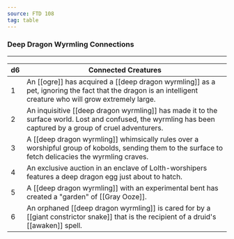 ```yaml
---
source: FTD 108
tag: table
---
```


### Deep Dragon Wyrmling Connections
---
|d6|Connected Creatures|
|----|------------|
|1|An [[ogre]] has acquired a [[deep dragon wyrmling]] as a pet, ignoring the fact that the dragon is an intelligent creature who will grow extremely large.|
|2|An inquisitive [[deep dragon wyrmling]] has made it to the surface world. Lost and confused, the wyrmling has been captured by a group of cruel adventurers.|
|3|A [[deep dragon wyrmling]] whimsically rules over a worshipful group of kobolds, sending them to the surface to fetch delicacies the wyrmling craves.|
|4|An exclusive auction in an enclave of Lolth-worshipers features a deep dragon egg just about to hatch.|
|5|A [[deep dragon wyrmling]] with an experimental bent has created a "garden" of [[Gray Ooze]].|
|6|An orphaned [[deep dragon wyrmling]] is cared for by a [[giant constrictor snake]] that is the recipient of a druid's [[awaken]] spell.|
